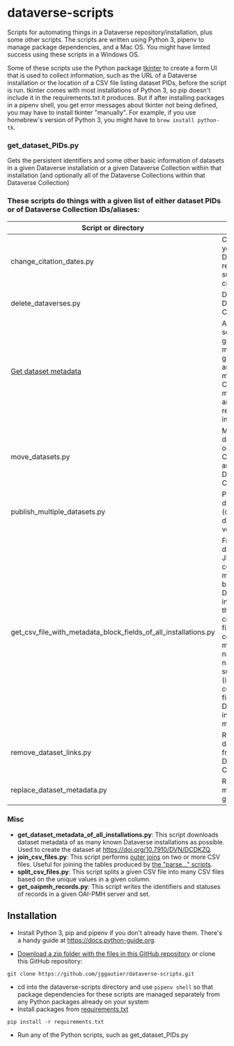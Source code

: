 # dataverse-scripts

Scripts for automating things in a Dataverse repository/installation, plus some other scripts. The scripts are written using Python 3, pipenv to manage package dependencies, and a Mac OS. You might have limted success using these scripts in a Windows OS.

Some of these scripts use the Python package [tkinter](https://docs.python.org/3/library/tkinter.html) to create a form UI that is used to collect information, such as the URL of a Dataverse installation or the location of a CSV file listing dataset PIDs, before the script is run. tkinter comes with most installations of Python 3, so pip doesn't include it in the requirements.txt it produces. But if after installing packages in a pipenv shell, you get error messages about tkinter not being defined, you may have to install tkinter "manually". For example, if you use homebrew's version of Python 3, you might have to `brew install python-tk`.

### get_dataset_PIDs.py
Gets the persistent identifiers and some other basic information of datasets in a given Dataverse installation or a given Dataverse Collection within that installation (and optionally all of the Dataverse Collections within that Dataverse Collection)

### These scripts do things with a given list of either dataset PIDs or of Dataverse Collection IDs/aliases:

| Script or directory                          | Purpose                                                                                                                                                        |
|----------------------------------------------|----------------------------------------------------------------------------------------------------------------------------------------------------------------|
| change_citation_dates.py                     | Change citation year shown in Dataverse repository's suggested citation                                            |
| delete_dataverses.py                         | Delete given Dataverse Collections                                                                                                                             |
| [Get dataset metadata](https://github.com/jggautier/dataverse-scripts/tree/main/other_scripts/get-dataverse-metadata)         | A collection of scripts for getting JSON metadata of given datasets and parsing metadata into CSV files for metadata analysis, reporting and improving.        |
| move_datasets.py                             | Move given datasets from one Dataverse Collection into another Dataverse Collection                                                                                                 |
| publish_multiple_datasets.py                 | Publish given draft datasets (or draft dataset versions)                                                                                                     |
| get_csv_file_with_metadata_block_fields_of_all_installations.py                 | From a given directory of JSON files containing the metadata blocks of Dataverse installations, this script creates a CSV file that contains the metadatablock names, field names and subfield names (if the field is a compound field) of those Dataverse installations' metadatablocks                                                                                                     |
| remove_dataset_links.py                      | Remove given dataset links from a given Dataverse Collection                                                                                                   |
| replace_dataset_metadata.py                  | Replace the metadata of given datasets                                                                                                                         |

### Misc
- **get_dataset_metadata_of_all_installations.py**: This script downloads dataset metadata of as many known Dataverse installations as possible. Used to create the dataset at https://doi.org/10.7910/DVN/DCDKZQ.
- **join_csv_files.py**: This script performs [outer joins](https://dataschool.com/how-to-teach-people-sql/full-outer-join-animated/) on two or more CSV files. Useful for joining the tables produced by [the "parse..." scripts](https://github.com/jggautier/dataverse-scripts/tree/main/get-dataverse-metadata/parse_metadata_fields).
- **split_csv_files.py**: This script splits a given CSV file into many CSV files based on the unique values in a given column.
- **get_oaipmh_records.py**: This script writes the identifiers and statuses of records in a given OAI-PMH server and set.
  
## Installation
 * Install Python 3, pip and pipenv if you don't already have them. There's a handy guide at https://docs.python-guide.org.
 
 * [Download a zip folder with the files in this GitHub repository](https://github.com/jggautier/dataverse-scripts/archive/refs/heads/main.zip) or clone this GitHub repository:

```
git clone https://github.com/jggautier/dataverse-scripts.git
```

 * cd into the dataverse-scripts directory and use `pipenv shell` so that package dependencies for these scripts are managed separately from any Python packages already on your system
 * Install packages from [requirements.txt](https://github.com/jggautier/dataverse-scripts/blob/main/requirements.txt)
 ```
pip install -r requirements.txt
```
 * Run any of the Python scripts, such as get_dataset_PIDs.py
